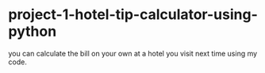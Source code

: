 # project-1-hotel-tip-calculator-using-python
you can calculate the bill on your own at a hotel you visit next time using my code.
